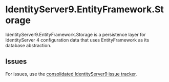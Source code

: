 # IdentityServer9.EntityFramework.Storage

IdentityServer9.EntityFramework.Storage is a persistence layer for IdentityServer 4 configuration data that uses EntityFramework as its database abstraction.

## Issues

For issues, use the [consolidated IdentityServer9 issue tracker](https://github.com/alexhiggins732/IdentityServer9/issues).
